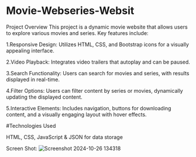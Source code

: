 # Movie-Webseries-Websit
Project Overview
This project is a dynamic movie website that allows users to explore various movies and series. Key features include:

1.Responsive Design: Utilizes HTML, CSS, and Bootstrap icons for a visually appealing interface.

2.Video Playback: Integrates video trailers that autoplay and can be paused.

3.Search Functionality: Users can search for movies and series, with results displayed in real-time.

4.Filter Options: Users can filter content by series or movies, dynamically updating the displayed content.

5.Interactive Elements: Includes navigation, buttons for downloading content, and a visually engaging layout with hover effects.

#Technologies Used

HTML,
CSS,
JavaScript &
JSON for data storage

Screen Shot:
![Screenshot 2024-10-26 134318](https://github.com/user-attachments/assets/82e24ce2-c41e-4a79-8461-9c9cd35144c8)

